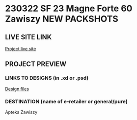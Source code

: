 # 230322 SF 23 Magne Forte 60 Zawiszy NEW PACKSHOTS

## LIVE SITE LINK 
<!-- please enter link to site preview here -->
[Project live site](https://magne-forte-60-new-zawisza.netlify.app/)

## PROJECT PREVIEW




### LINKS TO DESIGNS (in .xd or .psd)

[Design files](https://drive.google.com/drive/folders/1q7RY-SWVXB_MpWRRLC9mf3Gd3855LMRp)

### DESTINATION (name of e-retailer or general/pure)
Apteka Zawiszy
